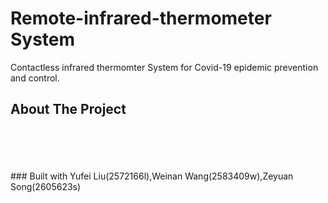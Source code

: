 # Remote-infrared-thermometer System
Contactless infrared thermomter System for Covid-19 epidemic prevention and control. 
## About The Project
<br>
<br>
<br>
<br>
 ### Built with
Yufei Liu(2572166l),Weinan Wang(2583409w),Zeyuan Song(2605623s)
